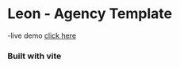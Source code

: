 
# Leon - Agency Template

-live demo [click here](https://transcendent-buttercream-d51692.netlify.app/)

### Built with vite
